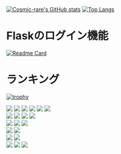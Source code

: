 [![Cosmic-rare's GitHub stats](https://github-readme-stats.vercel.app/api?username=Cosmic-rare&show_icons=true&title_color=7289da&icon_color=7289da)](https://github.com/anuraghazra/github-readme-stats)
[![Top Langs](https://github-readme-stats.vercel.app/api/top-langs/?username=Cosmic-rare&layout=compact&title_color=7289da&icon_color=7289da)](https://github.com/anuraghazra/github-readme-stats)  

# Flaskのログイン機能
[![Readme Card](https://github-readme-stats.vercel.app/api/pin/?username=Cosmic-rare&repo=login&title_color=7289da&icon_color=7289da)](https://github.com/Cosmic-rare/login)

# ランキング
[![trophy](https://github-profile-trophy.vercel.app/?username=Cosmic-rare)](https://github.com/ryo-ma/github-profile-trophy)

<img src="https://img.shields.io/badge/-Ruby-CC342D.svg?logo=ruby&style=for-the-badge">  <img src="https://img.shields.io/badge/Javascript-276DC3.svg?logo=javascript&style=for-the-badge">  <img src="https://img.shields.io/badge/-Typescript-004A11.svg?logo=typescript&style=for-the-badge">  <img src="https://img.shields.io/badge/-Python-F9DC3E.svg?logo=python&style=for-the-badge">  <img src="https://img.shields.io/badge/-CSS3-1572B6.svg?logo=css3&style=for-the-badge"> <img src="https://img.shields.io/badge/-HTML5-333.svg?logo=html5&style=for-the-badge">  
<img src="https://img.shields.io/badge/-Flask-000000.svg?logo=flask&style=for-the-badge">  <img src="https://img.shields.io/badge/-Bootstrap-563D7C.svg?logo=bootstrap&style=for-the-badge">  <img src="https://img.shields.io/badge/-React-555.svg?logo=react&style=for-the-badge">  <img src="https://img.shields.io/badge/-jQuery-0769AD.svg?logo=jquery&style=for-the-badge">  
<img src="https://img.shields.io/badge/-Linux-6C6694.svg?logo=linux&style=for-the-badge">  <img src="https://img.shields.io/badge/-Ubuntu-6F52B5.svg?logo=ubuntu&style=for-the-badge">  <img src="https://img.shields.io/badge/-Windows-0078D6.svg?logo=windows&style=for-the-badge">  
<img src="https://img.shields.io/badge/-Nginx-bfcfcf.svg?logo=nginx&style=for-the-badge">  <img src="https://img.shields.io/badge/-PostgreSQL-336791.svg?logo=postgresql&style=for-the-badge">  
<img src="https://img.shields.io/badge/-Visual%20Studio%20Code-007ACC.svg?logo=visual-studio-code&style=for-the-badge">  <img src="https://img.shields.io/badge/-Vim-019733.svg?logo=vim&style=for-the-badge">  
<img src="https://img.shields.io/badge/-Amazon%20AWS-232F3E.svg?logo=amazon-aws&style=for-the-badge">  <img src="https://img.shields.io/badge/-GitHub-181717.svg?logo=github&style=for-the-badge">  <img src="https://img.shields.io/badge/-Docker-EEE.svg?logo=docker&style=for-the-badge">  
